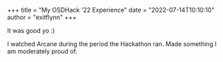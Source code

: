 +++
title = "My OSDHack '22 Experience"
date = "2022-07-14T10:10:10"
author = "exitflynn"
+++

It was good yo :)

I watched Arcane during the period the Hackathon ran. 
Made something I am moderately proud of.